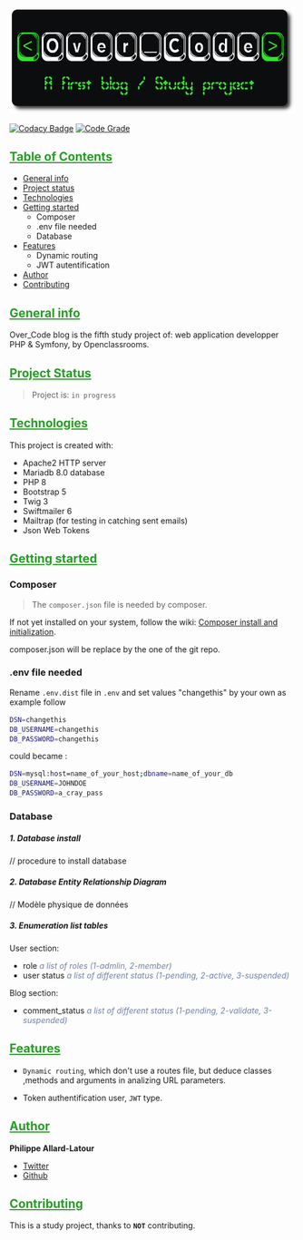 ![Library logo](public/images/github/logo.png)

[![Codacy Badge](https://app.codacy.com/project/badge/Grade/f05cd994261045b99622abf7a8d7ccbf)](https://www.codacy.com/gh/phil-all/Portfolio-OCR-Projet5/dashboard?utm_source=github.com&utm_medium=referral&utm_content=phil-all/Portfolio-OCR-Projet5&utm_campaign=Badge_Grade) [![Code Grade](https://www.code-inspector.com/project/29630/score/svg)](https://frontend.code-inspector.com/project/29630/dashboard)

## <span style="color: #269d24; text-decoration:underline;">Table of Contents</span>

-   [General info](#general-info)
-   [Project status](#project-status)
-   [Technologies](#technologies)
-   [Getting started](#getting-started)
    -   Composer
    -   .env file needed
    -   Database
-   [Features](#features)
    -   Dynamic routing
    -   JWT autentification
-   [Author](#author)
-   [Contributing](#contributing)

## <span style="color: #269d24; text-decoration:underline;">General info</span>

Over_Code blog is the fifth study project of: web application developper PHP & Symfony, by Openclassrooms.

## <span style="color: #269d24; text-decoration:underline;">Project Status</span>

> Project is: `in progress`

## <span style="color: #269d24; text-decoration:underline;">Technologies</span>

This project is created with:

-   Apache2 HTTP server
-   Mariadb 8.0 database
-   PHP 8
-   Bootstrap 5
-   Twig 3
-   Swiftmailer 6
-   Mailtrap (for testing in catching sent emails)
-   Json Web Tokens

## <span style="color: #269d24; text-decoration:underline;">Getting started</span>

### Composer

> The `composer.json` file is needed by composer.

If not yet installed on your system, follow the wiki: [Composer install and initialization](https://github.com/phil-all/Portfolio-OCR-Projet5/wiki/Composer-install).

composer.json will be replace by the one of the git repo.

### .env file needed

Rename `.env.dist` file in `.env` and set values "changethis" by your own as example follow

```bash
DSN=changethis
DB_USERNAME=changethis
DB_PASSWORD=changethis
```

could became :

```bash
DSN=mysql:host=name_of_your_host;dbname=name_of_your_db
DB_USERNAME=JOHNDOE
DB_PASSWORD=a_cray_pass
```

### Database

##### 1. *Database install*

// procedure to install database

##### 2. *Database Entity Relationship Diagram*

// Modèle physique de données

##### 3. *Enumeration list tables*

User section:

-   role <span style="color: #6f80a7">*a list of roles (1-admlin, 2-member)*</span>
-   user status <span style="color: #6f80a7">*a list of different status (1-pending, 2-active, 3-suspended)*</span>

Blog section:

-   comment_status <span style="color: #6f80a7">*a list of different status (1-pending, 2-validate, 3-suspended)*</span>

## <span style="color: #269d24; text-decoration:underline;">Features</span>

-   `Dynamic routing`, which don't use a routes file, but deduce classes ,methods and arguments in analizing URL parameters.

-   Token authentification user, `JWT` type.

## <span style="color: #269d24; text-decoration:underline;">Author</span>

**Philippe Allard-Latour**

-   [Twitter](https://twitter.com/AllardLatour)
-   [Github](https://github.com/phil-all)

## <span style="color: #269d24; text-decoration:underline;">Contributing</span>

This is a study project, thanks to **`NOT`** contributing.
